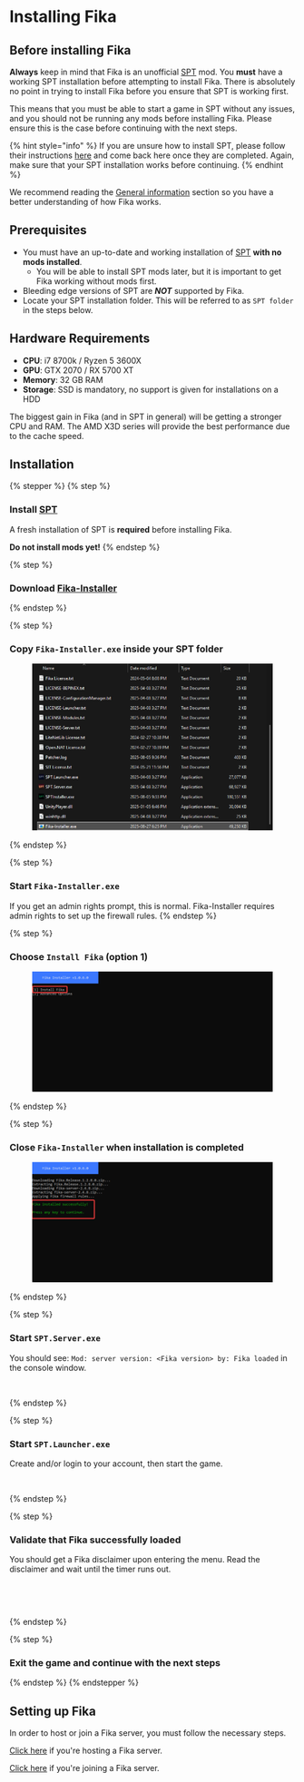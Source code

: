 # Installing Fika

## Before installing Fika

**Always** keep in mind that Fika is an unofficial [SPT](https://sp-tarkov.com/#download) mod. You **must** have a working SPT installation before attempting to install Fika. There is absolutely no point in trying to install Fika before you ensure that SPT is working first.

This means that you must be able to start a game in SPT without any issues, and you should not be running any mods before installing Fika. Please ensure this is the case before continuing with the next steps.

{% hint style="info" %}
If you are unsure how to install SPT, please follow their instructions [here](https://hub.sp-tarkov.com/files/file/672-spt-installer/) and come back here once they are completed. Again, make sure that your SPT installation works before continuing.
{% endhint %}

We recommend reading the [General information](../General-information.md) section so you have a better understanding of how Fika works.

## Prerequisites

* You must have an up-to-date and working installation of [SPT](https://hub.sp-tarkov.com/files/file/672-spt-installer/) **with no mods installed**.
  * You will be able to install SPT mods later, but it is important to get Fika working without mods first.
* Bleeding edge versions of SPT are _**NOT**_ supported by Fika.
* Locate your SPT installation folder. This will be referred to as `SPT folder` in the steps below.

## Hardware Requirements

* **CPU**: i7 8700k / Ryzen 5 3600X
* **GPU**: GTX 2070 / RX 5700 XT
* **Memory**: 32 GB RAM
* **Storage**: SSD is mandatory, no support is given for installations on a HDD

The biggest gain in Fika (and in SPT in general) will be getting a stronger CPU and RAM. The AMD X3D series will provide the best performance due to the cache speed.

## Installation

{% stepper %}
{% step %}
### Install [SPT](https://hub.sp-tarkov.com/files/file/672-spt-installer/)

A fresh installation of SPT is **required** before installing Fika.

**Do not install mods yet!**
{% endstep %}

{% step %}
### Download [Fika-Installer](https://github.com/project-fika/Fika-Installer/releases/latest)
{% endstep %}

{% step %}
### Copy `Fika-Installer.exe` inside your SPT folder

<figure><img src="../.gitbook/assets/image (7).png" alt=""><figcaption></figcaption></figure>
{% endstep %}

{% step %}
### Start `Fika-Installer.exe`

If you get an admin rights prompt, this is normal. Fika-Installer requires admin rights to set up the firewall rules.
{% endstep %}

{% step %}
### Choose `Install Fika` (option 1)

<figure><img src="../.gitbook/assets/image (7) (1).png" alt=""><figcaption></figcaption></figure>
{% endstep %}

{% step %}
### Close `Fika-Installer` when installation is completed

<figure><img src="../.gitbook/assets/image (8).png" alt=""><figcaption></figcaption></figure>
{% endstep %}

{% step %}
### Start `SPT.Server.exe`

You should see: `Mod: server version: <Fika version> by: Fika loaded` in the console window.

<figure><img src="../.gitbook/assets/sptserver_loaded_ss.png" alt=""><figcaption></figcaption></figure>
{% endstep %}

{% step %}
### Start `SPT.Launcher.exe`

Create and/or login to your account, then start the game.

<figure><img src="../.gitbook/assets/sptlauncher_ss.png" alt=""><figcaption></figcaption></figure>
{% endstep %}

{% step %}
### Validate that Fika successfully loaded

You should get a Fika disclaimer upon entering the menu. Read the disclaimer and wait until the timer runs out.

<figure><img src="../.gitbook/assets/tos_fika_ss.png" alt="" width="290"><figcaption></figcaption></figure>

<figure><img src="../.gitbook/assets/fika_mainmenu_version_ss.png" alt=""><figcaption></figcaption></figure>
{% endstep %}

{% step %}
### Exit the game and continue with the next steps
{% endstep %}
{% endstepper %}

## Setting up Fika

In order to host or join a Fika server, you must follow the necessary steps.

[Click here](../hosting-a-fika-server/) if you're hosting a Fika server.

[Click here](../joining-a-fika-server/) if you're joining a Fika server.
